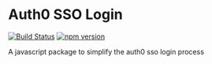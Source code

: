 # Auth0 SSO Login

[![Build Status](https://travis-ci.org/Cimpress-MCP/auth0-sso-login.js.svg?branch=master)](https://travis-ci.org/Cimpress-MCP/auth0-sso-login.js) 
[![npm version](https://badge.fury.io/js/auth0-sso-login.svg)](https://www.npmjs.com/package/auth0-sso-login)

A javascript package to simplify the auth0 sso login process
